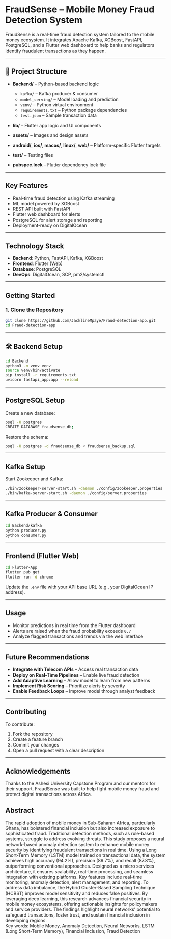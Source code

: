 # FraudSense – Mobile Money Fraud Detection System

FraudSense is a real-time fraud detection system tailored to the mobile money ecosystem. It integrates Apache Kafka, XGBoost, FastAPI, PostgreSQL, and a Flutter web dashboard to help banks and regulators identify fraudulent transactions as they happen.

---

## 📁 Project Structure

- **Backend/** – Python-based backend logic  
  - `kafka/` – Kafka producer & consumer  
  - `model_serving/` – Model loading and prediction  
  - `venv/` – Python virtual environment  
  - `requirements.txt` – Python package dependencies  
  - `test.json` – Sample transaction data  

- **lib/** – Flutter app logic and UI components  
- **assets/** – Images and design assets  
- **android/**, **ios/**, **macos/**, **linux/**, **web/** – Platform-specific Flutter targets  
- **test/** – Testing files  
- **pubspec.lock** – Flutter dependency lock file  

---

##  Key Features

- Real-time fraud detection using Kafka streaming  
- ML model powered by XGBoost  
- REST API built with FastAPI  
- Flutter web dashboard for alerts  
- PostgreSQL for alert storage and reporting  
- Deployment-ready on DigitalOcean  

---

## Technology Stack

- **Backend**: Python, FastAPI, Kafka, XGBoost  
- **Frontend**: Flutter (Web)  
- **Database**: PostgreSQL  
- **DevOps**: DigitalOcean, SCP, pm2/systemctl  

---

## Getting Started

###  1. Clone the Repository
```bash
git clone https://github.com/JacklineMpaye/Fraud-detection-app.git
cd Fraud-detection-app
```

---

## 🛠️ Backend Setup

```bash
cd Backend
python3 -m venv venv
source venv/bin/activate
pip install -r requirements.txt
uvicorn fastapi_app:app --reload
```

---

##  PostgreSQL Setup

Create a new database:
```bash
psql -U postgres
CREATE DATABASE fraudsense_db;
```

Restore the schema:
```bash
psql -U postgres -d fraudsense_db < fraudsense_backup.sql
```

---

##  Kafka Setup

Start Zookeeper and Kafka:
```bash
./bin/zookeeper-server-start.sh -daemon ./config/zookeeper.properties
./bin/kafka-server-start.sh -daemon ./config/server.properties
```

---

## Kafka Producer & Consumer

```bash
cd Backend/kafka
python producer.py
python consumer.py
```

---

## Frontend (Flutter Web)

```bash
cd Flutter-App
flutter pub get
flutter run -d chrome
```

Update the `.env` file with your API base URL (e.g., your DigitalOcean IP address).

---

##  Usage

- Monitor predictions in real time from the Flutter dashboard  
- Alerts are raised when the fraud probability exceeds `0.7`  
- Analyze flagged transactions and trends via the web interface  

---

##  Future Recommendations

- **Integrate with Telecom APIs** – Access real transaction data  
- **Deploy on Real-Time Pipelines** – Enable live fraud detection  
- **Add Adaptive Learning** – Allow model to learn from new patterns  
- **Implement Risk Scoring** – Prioritize alerts by severity  
- **Enable Feedback Loops** – Improve model through analyst feedback  

---

##  Contributing

To contribute:

1. Fork the repository  
2. Create a feature branch  
3. Commit your changes  
4. Open a pull request with a clear description  

---

##  Acknowledgements

Thanks to the Ashesi University Capstone Program and our mentors for their support. FraudSense was built to help fight mobile money fraud and protect digital transactions across Africa.

## Abstract
The rapid adoption of mobile money in Sub-Saharan Africa, particularly Ghana, has bolstered 
financial inclusion but also increased exposure to sophisticated fraud. Traditional detection 
methods, such as rule-based systems, struggle to address evolving threats. This study proposes 
a neural network-based anomaly detection system to enhance mobile money security by 
identifying fraudulent transactions in real time. Using a Long Short-Term Memory (LSTM) 
model trained on transactional data, the system achieves high accuracy (94.2%), precision 
(89.7%), and recall (87.8%), outperforming conventional approaches. Designed as a micro 
services architecture, it ensures scalability, real-time processing, and seamless integration with 
existing platforms. Key features include real-time monitoring, anomaly detection, alert 
management, and reporting. To address data imbalance, the Hybrid Cluster-Based Sampling 
Technique (HCBST) improves model sensitivity and reduces false positives. By leveraging 
deep learning, this research advances financial security in mobile money ecosystems, offering 
actionable insights for policymakers and service providers. The findings highlight neural 
networks’ potential to safeguard transactions, foster trust, and sustain financial inclusion in 
developing regions.  
Key words: Mobile Money, Anomaly Detection, Neural Networks, LSTM (Long Short-Term Memory), Financial Inclusion, Fraud Detection
